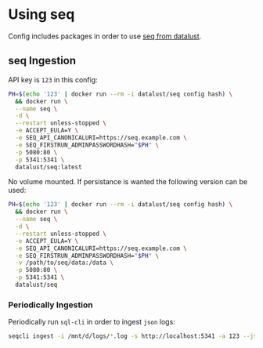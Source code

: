 # Using seq

Config includes packages in order to use [seq from datalust](https://docs.datalust.co/docs/an-overview-of-seq).


## seq Ingestion

API key is ```123``` in this config:

```bash
PH=$(echo '123' | docker run --rm -i datalust/seq config hash) \
  && docker run \
  --name seq \
  -d \
  --restart unless-stopped \
  -e ACCEPT_EULA=Y \
  -e SEQ_API_CANONICALURI=https://seq.example.com \
  -e SEQ_FIRSTRUN_ADMINPASSWORDHASH="$PH" \
  -p 5080:80 \
  -p 5341:5341 \
  datalust/seq:latest
```

No volume mounted. If persistance is wanted the following version can be used:

```bash
PH=$(echo '123' | docker run --rm -i datalust/seq config hash) \
  && docker run \
  --name seq \
  -d \
  --restart unless-stopped \
  -e ACCEPT_EULA=Y \
  -e SEQ_API_CANONICALURI=https://seq.example.com \
  -e SEQ_FIRSTRUN_ADMINPASSWORDHASH="$PH" \
  -v /path/to/seq/data:/data \
  -p 5080:80 \
  -p 5341:5341 \
  datalust/seq
```

### Periodically Ingestion

Periodically run ```sql-cli``` in order to ingest ```json``` logs:

```bash
seqcli ingest -i /mnt/d/logs/*.log -s http://localhost:5341 -a 123 --json
```

